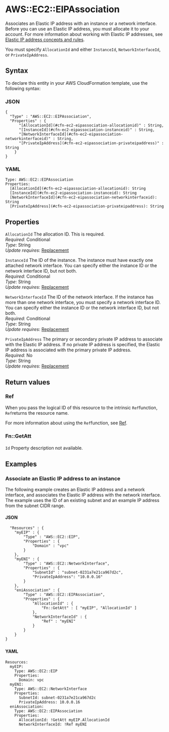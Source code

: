 # AWS::EC2::EIPAssociation<a name="aws-resource-ec2-eipassociation"></a>

Associates an Elastic IP address with an instance or a network interface\. Before you can use an Elastic IP address, you must allocate it to your account\. For more information about working with Elastic IP addresses, see [ Elastic IP address concepts and rules](https://docs.aws.amazon.com/vpc/latest/userguide/vpc-eips.html#vpc-eip-overview)\.

You must specify `AllocationId` and either `InstanceId`, `NetworkInterfaceId`, or `PrivateIpAddress`\.

## Syntax<a name="aws-resource-ec2-eipassociation-syntax"></a>

To declare this entity in your AWS CloudFormation template, use the following syntax:

### JSON<a name="aws-resource-ec2-eipassociation-syntax.json"></a>

```
{
  "Type" : "AWS::EC2::EIPAssociation",
  "Properties" : {
      "[AllocationId](#cfn-ec2-eipassociation-allocationid)" : String,
      "[InstanceId](#cfn-ec2-eipassociation-instanceid)" : String,
      "[NetworkInterfaceId](#cfn-ec2-eipassociation-networkinterfaceid)" : String,
      "[PrivateIpAddress](#cfn-ec2-eipassociation-privateipaddress)" : String
    }
}
```

### YAML<a name="aws-resource-ec2-eipassociation-syntax.yaml"></a>

```
Type: AWS::EC2::EIPAssociation
Properties: 
  [AllocationId](#cfn-ec2-eipassociation-allocationid): String
  [InstanceId](#cfn-ec2-eipassociation-instanceid): String
  [NetworkInterfaceId](#cfn-ec2-eipassociation-networkinterfaceid): String
  [PrivateIpAddress](#cfn-ec2-eipassociation-privateipaddress): String
```

## Properties<a name="aws-resource-ec2-eipassociation-properties"></a>

`AllocationId`  <a name="cfn-ec2-eipassociation-allocationid"></a>
The allocation ID\. This is required\.  
*Required*: Conditional  
*Type*: String  
*Update requires*: [Replacement](https://docs.aws.amazon.com/AWSCloudFormation/latest/UserGuide/using-cfn-updating-stacks-update-behaviors.html#update-replacement)

`InstanceId`  <a name="cfn-ec2-eipassociation-instanceid"></a>
The ID of the instance\. The instance must have exactly one attached network interface\. You can specify either the instance ID or the network interface ID, but not both\.  
*Required*: Conditional  
*Type*: String  
*Update requires*: [Replacement](https://docs.aws.amazon.com/AWSCloudFormation/latest/UserGuide/using-cfn-updating-stacks-update-behaviors.html#update-replacement)

`NetworkInterfaceId`  <a name="cfn-ec2-eipassociation-networkinterfaceid"></a>
The ID of the network interface\. If the instance has more than one network interface, you must specify a network interface ID\.  
You can specify either the instance ID or the network interface ID, but not both\.   
*Required*: Conditional  
*Type*: String  
*Update requires*: [Replacement](https://docs.aws.amazon.com/AWSCloudFormation/latest/UserGuide/using-cfn-updating-stacks-update-behaviors.html#update-replacement)

`PrivateIpAddress`  <a name="cfn-ec2-eipassociation-privateipaddress"></a>
The primary or secondary private IP address to associate with the Elastic IP address\. If no private IP address is specified, the Elastic IP address is associated with the primary private IP address\.  
*Required*: No  
*Type*: String  
*Update requires*: [Replacement](https://docs.aws.amazon.com/AWSCloudFormation/latest/UserGuide/using-cfn-updating-stacks-update-behaviors.html#update-replacement)

## Return values<a name="aws-resource-ec2-eipassociation-return-values"></a>

### Ref<a name="aws-resource-ec2-eipassociation-return-values-ref"></a>

When you pass the logical ID of this resource to the intrinsic `Ref`function, `Ref`returns the resource name\.

For more information about using the `Ref`function, see [Ref](https://docs.aws.amazon.com/AWSCloudFormation/latest/UserGuide/intrinsic-function-reference-ref.html)\.

### Fn::GetAtt<a name="aws-resource-ec2-eipassociation-return-values-fn--getatt"></a>

#### <a name="aws-resource-ec2-eipassociation-return-values-fn--getatt-fn--getatt"></a>

`Id`  <a name="Id-fn::getatt"></a>
Property description not available\.

## Examples<a name="aws-resource-ec2-eipassociation--examples"></a>

### Associate an Elastic IP address to an instance<a name="aws-resource-ec2-eipassociation--examples--Associate_an_Elastic_IP_address_to_an_instance"></a>

The following example creates an Elastic IP address and a network interface, and associates the Elastic IP address with the network interface\. The example uses the ID of an existing subnet and an example IP address from the subnet CIDR range\.

#### JSON<a name="aws-resource-ec2-eipassociation--examples--Associate_an_Elastic_IP_address_to_an_instance--json"></a>

```
  "Resources" : {
    "myEIP" : {
        "Type" : "AWS::EC2::EIP",
        "Properties" : {
            "Domain" : "vpc"
        }
    },
    "myENI" : {
        "Type" : "AWS::EC2::NetworkInterface",
        "Properties" : {
            "SubnetId" : "subnet-0231a7e21ca967d2c",
            "PrivateIpAddress": "10.0.0.16"
        }
    },
    "eniAssociation" : {
        "Type" : "AWS::EC2::EIPAssociation",
        "Properties" : {
            "AllocationId" : { 
                "Fn::GetAtt" : [ "myEIP", "AllocationId" ]
            },
            "NetworkInterfaceId" : { 
                "Ref" : "myENI" 
            }
        }
    }
}
```

### <a name="aws-resource-ec2-eipassociation--examples--"></a>

#### YAML<a name="aws-resource-ec2-eipassociation--examples----yaml"></a>

```
Resources:
  myEIP:
    Type: AWS::EC2::EIP
    Properties:
      Domain: vpc
  myENI:
    Type: AWS::EC2::NetworkInterface
    Properties:
      SubnetId: subnet-0231a7e21ca967d2c
      PrivateIpAddress: 10.0.0.16
  eniAssociation:
    Type: AWS::EC2::EIPAssociation
    Properties:
      AllocationId: !GetAtt myEIP.AllocationId
      NetworkInterfaceId: !Ref myENI
```